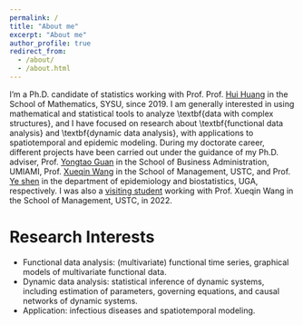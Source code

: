 ```yaml
---
permalink: /
title: "About me"
excerpt: "About me"
author_profile: true
redirect_from: 
  - /about/
  - /about.html
---
```


  I’m a Ph.D. candidate of statistics working with Prof. 
    Prof. [Hui Huang](https://math.sysu.edu.cn/teacher/485) in the School of Mathematics, SYSU, since 2019. 
    I am generally interested in using mathematical and statistical tools to analyze \textbf{data with complex structures}, and I have focused on research about \textbf{functional data analysis} and \textbf{dynamic data analysis}, with applications to spatiotemporal and epidemic modeling.
    During my doctorate career, different projects have been carried out under the guidance of  my Ph.D. adviser, Prof. [Yongtao Guan](https://people.miami.edu/profile/yguan@miami.edu) in the School of Business Administration, UMIAMI,  Prof. [Xueqin Wang](https://bs.ustc.edu.cn/english/profile.php?id=650) in the School of Management, USTC, and Prof. [Ye shen](https://publichealth.uga.edu/faculty-member/ye-shen/) in the department of epidemiology and biostatistics, UGA, respectively. 
 I was also a [visiting student](https://statlab905.github.io/author/jianbin-tan/) working with Prof. Xueqin Wang in the School of Management, USTC, in 2022.



Research Interests
======
- Functional data analysis: (multivariate) functional time series, graphical models of multivariate functional data.
- Dynamic data analysis: statistical inference of dynamic systems, including estimation of parameters, governing equations, and causal networks of dynamic systems.
- Application: infectious diseases and spatiotemporal modeling.

  
